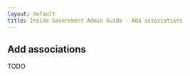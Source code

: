 ```yaml
---
layout: default
title: Inside Government Admin Guide - Add associations
---
```


## Add associations

TODO